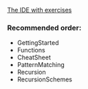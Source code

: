 [The IDE with exercises](https://www.fpcomplete.com/user/tobiasgw/hands-on-haskell-1)

### Recommended order:

* GettingStarted
* Functions
* CheatSheet
* PatternMatching
* Recursion
* RecursionSchemes